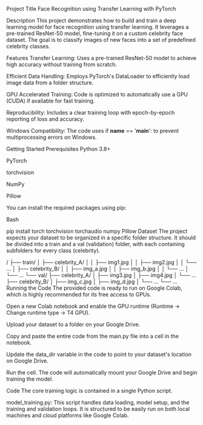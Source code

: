 Project Title
Face Recognition using Transfer Learning with PyTorch

Description
This project demonstrates how to build and train a deep learning model for face recognition using transfer learning. It leverages a pre-trained ResNet-50 model, fine-tuning it on a custom celebrity face dataset. The goal is to classify images of new faces into a set of predefined celebrity classes.

Features
Transfer Learning: Uses a pre-trained ResNet-50 model to achieve high accuracy without training from scratch.

Efficient Data Handling: Employs PyTorch's DataLoader to efficiently load image data from a folder structure.

GPU Accelerated Training: Code is optimized to automatically use a GPU (CUDA) if available for fast training.

Reproducibility: Includes a clear training loop with epoch-by-epoch reporting of loss and accuracy.

Windows Compatibility: The code uses if __name__ == '__main__': to prevent multiprocessing errors on Windows.

Getting Started
Prerequisites
Python 3.8+

PyTorch

torchvision

NumPy

Pillow

You can install the required packages using pip:

Bash

pip install torch torchvision torchaudio numpy Pillow
Dataset
The project expects your dataset to be organized in a specific folder structure. It should be divided into a train and a val (validation) folder, with each containing subfolders for every class (celebrity).

<your-data-directory>/
├── train/
│   ├── celebrity_A/
│   │   ├── img1.jpg
│   │   ├── img2.jpg
│   │   └── ...
│   ├── celebrity_B/
│   │   ├── img_a.jpg
│   │   ├── img_b.jpg
│   │   └── ...
│   └── ...
└── val/
    ├── celebrity_A/
    │   ├── img3.jpg
    │   ├── img4.jpg
    │   └── ...
    ├── celebrity_B/
    │   ├── img_c.jpg
    │   ├── img_d.jpg
    │   └── ...
    └── ...
Running the Code
The provided code is ready to run on Google Colab, which is highly recommended for its free access to GPUs.

Open a new Colab notebook and enable the GPU runtime (Runtime -> Change runtime type -> T4 GPU).

Upload your dataset to a folder on your Google Drive.

Copy and paste the entire code from the main.py file into a cell in the notebook.

Update the data_dir variable in the code to point to your dataset's location on Google Drive.

Run the cell. The code will automatically mount your Google Drive and begin training the model.

Code
The core training logic is contained in a single Python script.

model_training.py: This script handles data loading, model setup, and the training and validation loops. It is structured to be easily run on both local machines and cloud platforms like Google Colab.
